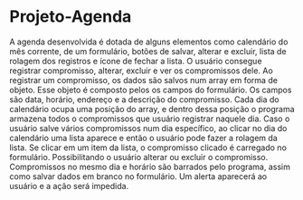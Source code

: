 # Projeto-Agenda
 A agenda desenvolvida é dotada de alguns elementos como calendário do mês corrente, de um formulário, botões de salvar, alterar e excluir, lista de rolagem dos registros e ícone de fechar a lista. O usuário consegue registrar compromisso, alterar, excluir e ver os compromissos dele. Ao registrar um compromisso, os dados são salvos num array em forma de objeto. Esse objeto é composto pelos os campos do formulário. Os campos são data, horário, endereço e a descrição do compromisso. Cada dia do calendário ocupa uma posição do array, e dentro dessa posição o programa armazena todos o compromissos que usuário registrar naquele dia. Caso o usuário salve vários compromissos num dia específico, ao clicar no dia do calendário uma lista aparece e então o usuário pode fazer a rolagem da lista. Se clicar em um item da lista, o compromisso clicado é carregado no formulário. Possibilitando o usuário alterar ou excluir o compromisso. Compromissos no mesmo dia e horário são barrados pelo programa, assim como salvar dados em branco no formulário. Um alerta aparecerá ao usuário e a ação será impedida.    
